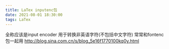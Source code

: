 ```yaml
---
title: LaTex inputenc包
date: 2021-08-01 18:30:00
tags: LaTex
---
```

全称应该是input encoder
用于转换非英语字符(不包括中文字符)
常常和fontenc包一起用
<http://blog.sina.com.cn/s/blog_5e16f1770100kq0y.html>
